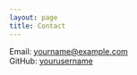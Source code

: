 ```yaml
---
layout: page
title: Contact
---
```


Email: yourname@example.com  
GitHub: [yourusername](https://github.com/yourusername)